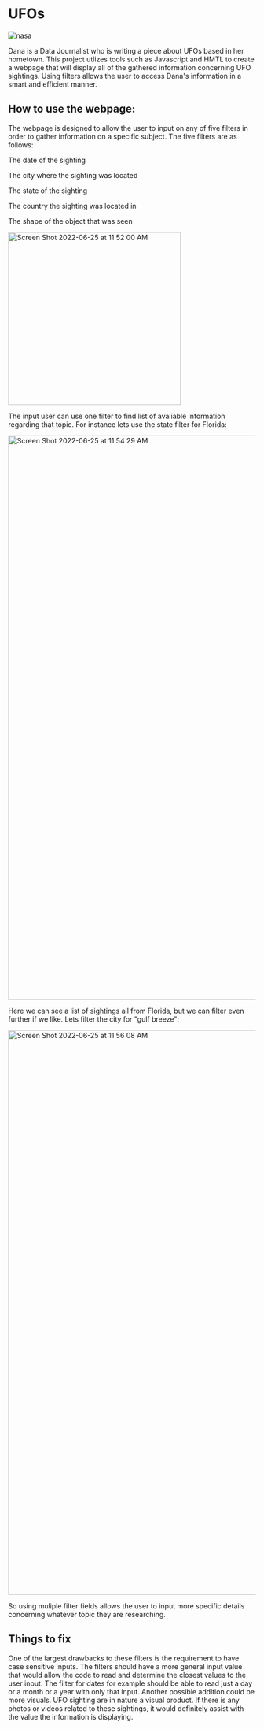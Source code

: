 # UFOs
![nasa](https://user-images.githubusercontent.com/100393032/175787826-52f0361a-7e7e-4f22-93e2-90ae5cbdde61.jpg)

Dana is a Data Journalist who is writing a piece about UFOs based in her hometown. This project utlizes tools such as Javascript and HMTL to create a webpage that will display all of the gathered information concerning UFO sightings. Using filters allows the user to access Dana's information in a smart and efficient manner.

## How to use the webpage:
The webpage is designed to allow the user to input on any of five filters in order to gather information on a specific subject.
The five filters are as follows:

The date of the sighting

The city where the sighting was located

The state of the sighting

The country the sighting was located in

The shape of the object that was seen

<img width="351" alt="Screen Shot 2022-06-25 at 11 52 00 AM" src="https://user-images.githubusercontent.com/100393032/175786836-ce8fac8f-2f6f-4e8e-9cd2-ad7175dc05cc.png">

The input user can use one filter to find  list of avaliable information regarding that topic. For instance lets use the state filter for Florida:

<img width="1146" alt="Screen Shot 2022-06-25 at 11 54 29 AM" src="https://user-images.githubusercontent.com/100393032/175786901-0f664789-61e7-46d1-96a1-6433afb83283.png">

Here we can see a list of sightings all from Florida, but we can filter even further if we like. Lets filter the city for "gulf breeze":

<img width="1147" alt="Screen Shot 2022-06-25 at 11 56 08 AM" src="https://user-images.githubusercontent.com/100393032/175786965-6750159f-7c4f-4943-afae-9e9388667232.png">

So using muliple filter fields allows the user to input more specific details concerning whatever topic they are researching.

## Things to fix
One of the largest drawbacks to these filters is the requirement to have case sensitive inputs. The filters should have a more general input value that would allow the code to read and determine the closest values to the user input. The filter for dates for example should be able to read just a day or a month or a year with only that input. Another possible addition could be more visuals. UFO sighting are in nature a visual product. If there is any photos or videos related to these sightings, it would definitely assist with the value the information is displaying.
